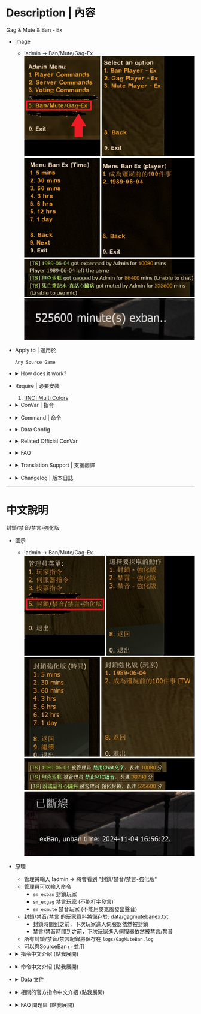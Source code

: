 # Description | 內容
Gag & Mute & Ban - Ex

* Image
	* !admin -> Ban/Mute/Gag-Ex
    <br/>![GagMuteBanEx_1](image/GagMuteBanEx_1.jpg)
    <br/>![GagMuteBanEx_2](image/GagMuteBanEx_2.jpg)

* Apply to | 適用於
	```
	Any Source Game
	```

* <details><summary>How does it work?</summary>

    * Type !admin to call adm menu and you will see "Ban/Mute/Gag-Ex" option
    * Admin can type
        * ```sm_exban``` to ban player
        * ```sm_exgag``` to gag player (Unable to type any words in chatbox)
        * ```sm_exmute``` to mute player (Unable to use microphone)
    * The database of players with gag & mute & ban: [data/gagmutebanex.txt](data/gagmutebanex.txt)
        * Before ban timeout, player still got banned even if he rejoins server
        * Before gag/mute timeout, player still got gag or mute even if he rejoins server
    * Records all actions about gag & mute & ban: ```logs/GagMuteBan.log```
    * Compatible with [SourceBan++](https://github.com/sbpp/sourcebans-pp)
</details>

* Require | 必要安裝
    1. [[INC] Multi Colors](https://github.com/fbef0102/L4D1_2-Plugins/releases/tag/Multi-Colors)

* <details><summary>ConVar | 指令</summary>

	* cfg/sourcemod/GagMuteBanEx.cfg
		```php
        // 0=Ban Menu off, 1=Ban Menu on.
        GagMuteBanEx_ban_allow "1"

        // 0=Mute Menu off, 1=Mute Menu on.
        GagMuteBanEx_mute_allow "1"

        // 0=Gag Menu off, 1=Gag Menu on.
        GagMuteBanEx_gag_allow "1"

        // Players with these flags can chat when '_chatenable' is 0 (Empty = Everyone, -1: Nobody)
        GagMuteBanEx_chat_immue_flag "z"
		```

    * Not in cfg/sourcemod/GagMuteBanEx.cfg
        ```php
        // If 0, Be Quient, No one can chat.
        sv_chatenable "1"
        ```
</details>

* <details><summary>Command | 命令</summary>
    
    * **Open exBan Steamid Menu or exBan Player (Adm Required: ADMFLAG_BAN)**
		```php
        sm_exban
        sm_exban <#userid|name> <minutes|0>
		```

    * **Open exGag Menu or exGag Player (Adm Required: ADMFLAG_CHAT)**
		```php
        sm_exgag
        sm_exgag <#userid|name> <minutes|0>
		```

    * **Open exMute Menu or exMute Player (Adm Required: ADMFLAG_CHAT)**
		```php
        sm_exmute
        sm_exmute <#userid|name> <minutes|0>
		```

    * **exBan Player by SteamID 64 (Adm Required: ADMFLAG_BAN)**
		```php
        sm_exbanid <minutes|0> <STEAM_ID64>
        sm_exbansteam <minutes|0> <STEAM_ID64>
        sm_exbansteamid <minutes|0> <STEAM_ID64>
		```
</details>

* <details><summary>Data Config</summary>
	
    * The database of players with gag & mute & ban
    * 🟥 DO NOT Modify this file unless you know what you are doing
    * [Search Steam64 ID](https://steamid.xyz/), [Unix Timestamp](https://www.unixtimestamp.com/)
	* [data/gagmutebanex.txt](data/gagmutebanex.txt)
		```php
        "gagmuteban"
        {
            "xxxxxxxxxxxx" // <--- Player's Steam64 ID
            {
                "Name"		"死亡筆記本-真話心臟病" // <--- Player's Name
                "gag"		"1704357320" // <--- gag unix time
                "mute"		"1730709422" // <--- mute unix time
                "ban"		"1710666666" // <--- ban unix time
            }
        }
		```
</details>

* <details><summary>Related Official ConVar</summary>

	* Admin can change in game
		```php
		// 0 = All Players are unable to use mic in server
        // 1 = All Players are able to use mic in server
		sm_cvar sv_voiceenable 1
		```
</details>

* <details><summary>FAQ</summary>
    
    * What is the differece between sourcemod original sm_ban, sm_gag, sm_mute ?
        * The original sm_ban only works when ban time is permanent, player will be automatically unbanned when server restart
        * The original sm_gag, sm_mute does not work if player rejoins server again or map change
    
    * How do I unban, ungag, unmute player ?
        * unban - ```sm_unban <steamid>```
        * ungag - ```sm_ungag <target>```
        * unmute - ```sm_unmute <target>```
        * If the above cvars didn't work, modify file [data/gagmutebanex.txt](data/gagmutebanex.txt) => Search Player's Steam64 ID => delete => save file => restart server
</details>

* <details><summary>Translation Support | 支援翻譯</summary>

	```
	English
	繁體中文
	简体中文
	Russian
	```
</details>

* <details><summary>Changelog | 版本日誌</summary>

    * v1.2h (2024-10-23)
        * Support L4D1 or any other source game

    * v1.1h (2024-2-28)
        * Compatible with SourceBan++
        * Update cvars

    * v1.0h (2023-11-05)
        * Add translation file
        * Remake code

    * v1.7
        * Improve code

    * v1.6
        * Remake Code
        * Add notification

    * v1.3
        * [Original Post by mak](https://forums.alliedmods.net/showthread.php?t=272356)
</details>

- - - -
# 中文說明
封鎖/禁音/禁言-強化版

* 圖示
	* !admin -> Ban/Mute/Gag-Ex
    <br/>![GagMuteBanEx_1](image/zho/GagMuteBanEx_1.jpg)
    <br/>![GagMuteBanEx_2](image/zho/GagMuteBanEx_2.jpg)

* 原理
    * 管理員輸入 !admin -> 將會看到 "封鎖/禁音/禁言-強化版"
    * 管理員可以輸入命令
        * ```sm_exban``` 封鎖玩家
        * ```sm_exgag``` 禁言玩家 (不能打字發言)
        * ```sm_exmute``` 禁音玩家 (不能用麥克風發出聲音)
    * 封鎖/禁音/禁言 的玩家資料將儲存於: [data/gagmutebanex.txt](data/gagmutebanex.txt)
        * 封鎖時間到之前，下次玩家進入伺服器依然被封鎖
        * 禁言/禁音時間到之前，下次玩家進入伺服器依然被禁言/禁音
    * 所有封鎖/禁音/禁言紀錄將保存在 ```logs/GagMuteBan.log```
    * 可以與[SourceBan++](https://github.com/sbpp/sourcebans-pp)並用

* <details><summary>指令中文介紹 (點我展開)</summary>

	* cfg/sourcemod/GagMuteBanEx.cfg
		```php
        // 0=關閉強化封鎖, 1=開啟強化封鎖
        GagMuteBanEx_ban_allow "1"

        // 0=關閉強化禁音, 1=開啟強化禁音
        GagMuteBanEx_mute_allow "1"

        // 0=關閉強化禁言, 1=開啟強化禁言
        GagMuteBanEx_gag_allow "1"

        // 擁有這些權限的玩家，才可以在 _chatenable 為0時輸入文字聊天 (留白 = 任何人都能, -1: 無人)
        GagMuteBanEx_chat_immue_flag "z"
		```

    * 以下插件指令不會寫在 cfg/sourcemod/GagMuteBanEx.cfg
        ```php
        // 0 = 所有人無法輸入文字聊天
        // 1 = 所有人可以輸入文字聊天
        sv_chatenable "1"
        ```
</details>

* <details><summary>命令中文介紹 (點我展開)</summary>
    
    * **打開強化封鎖選單或直接封鎖玩家 (權限: ADMFLAG_BAN)**
		```php
        sm_exban
        sm_exban <#userid|name> <minutes|0>
		```

    * **打開強化禁言選單或直接禁言玩家 (權限: ADMFLAG_CHAT)**
		```php
        sm_exgag
        sm_exgag <#userid|name> <minutes|0>
		```

    * **打開強化禁音選單或直接禁音玩家 (權限: ADMFLAG_CHAT)**
		```php
        sm_exmute
        sm_exmute <#userid|name> <minutes|0>
		```

    * **輸入 STEAM_ID64 強化封鎖 (權限: ADMFLAG_BAN)**
		```php
        sm_exbanid <minutes|0> <STEAM_ID64>
        sm_exbansteam <minutes|0> <STEAM_ID64>
        sm_exbansteamid <minutes|0> <STEAM_ID64>
		```
</details>

* <details><summary>Data 文件</summary>
	
    * 封鎖/禁音/禁言 的玩家資料
    * 🟥 不要修改此文件除非你知道這是在幹嗎
    * [找出玩家的Steam64 ID](https://steamid.xyz/), [Unix Timestamp轉換為時間](https://www.unixtimestamp.com/)
	* [data/gagmutebanex.txt](data/gagmutebanex.txt)
		```php
        "gagmuteban"
        {
            "xxxxxxxxxxxx" // <--- 玩家的 Steam64 ID
            {
                "Name"		"死亡筆記本-真話心臟病" // <--- 玩家的 名子
                "gag"		"1704357320" // <--- 解除禁言的時間，數字為Unix Timestamp
                "mute"		"1730709422" // <--- 解除禁音的時間，數字為Unix Timestamp
                "ban"		"1710666666" // <--- 解除封鎖的時間，數字為Unix Timestamp
            }
        }
		```
</details>

* <details><summary>相關的官方指令中文介紹 (點我展開)</summary>

	* 管理員可以遊戲中途更換
		```php
		// 0 = 所有玩家不能使用麥克風說話
        // 1 = 所有玩家可以使用麥克風說話
		sm_cvar sv_voiceenable 1
		```
</details>

* <details><summary>FAQ 問題區 (點我展開)</summary>
    
    * 與Sourcemod自帶的 sm_ban, sm_gag, sm_mute 有何差別 ?
        * (sm_ban) 只要不是永久封鎖, 任何封鎖的名單在下次重啟伺服器之後都會失效
        * (sm_gag/sm_mute) 禁音/禁言名單, 在切換關卡之後會失效
        * 被禁音/禁言的人, 只要離開再重新加入伺服器, 禁音/禁言會失效
    
    * 我要如何解除封鎖、解除禁言、解除禁音玩家 ?
        * 解除封鎖 - ```sm_unban <steamid>```
        * 解除禁言 - ```sm_ungag <target>```
        * 解除禁音 - ```sm_unmute <target>```
        * 如果以上方法無效，請自行修改檔案 [data/gagmutebanex.txt](data/gagmutebanex.txt) => 尋找玩家的Steam ID64 => 刪除 => 儲存 => 重啟
</details>
